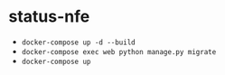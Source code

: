 # status-nfe


* `docker-compose up -d --build`
* `docker-compose exec web python manage.py migrate`
* `docker-compose up`
